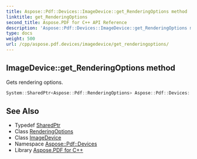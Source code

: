 ```yaml
---
title: Aspose::Pdf::Devices::ImageDevice::get_RenderingOptions method
linktitle: get_RenderingOptions
second_title: Aspose.PDF for C++ API Reference
description: 'Aspose::Pdf::Devices::ImageDevice::get_RenderingOptions method. Gets rendering options in C++.'
type: docs
weight: 500
url: /cpp/aspose.pdf.devices/imagedevice/get_renderingoptions/
---
```

## ImageDevice::get_RenderingOptions method


Gets rendering options.

```cpp
System::SharedPtr<Aspose::Pdf::RenderingOptions> Aspose::Pdf::Devices::ImageDevice::get_RenderingOptions() const
```

## See Also

* Typedef [SharedPtr](../../../system/sharedptr/)
* Class [RenderingOptions](../../../aspose.pdf/renderingoptions/)
* Class [ImageDevice](../)
* Namespace [Aspose::Pdf::Devices](../../)
* Library [Aspose.PDF for C++](../../../)
